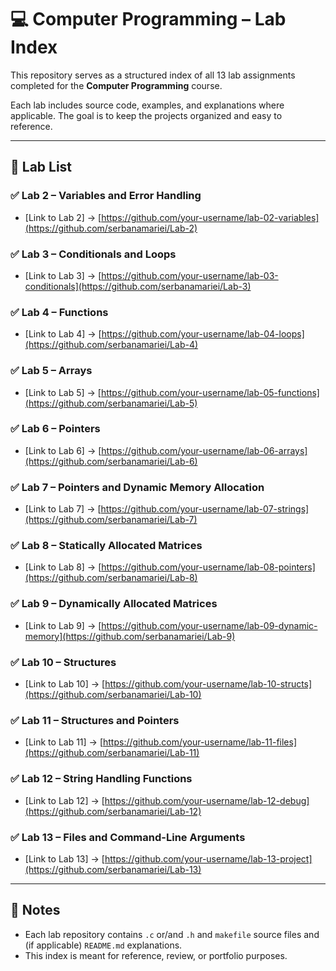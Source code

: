 # 💻 Computer Programming – Lab Index

This repository serves as a structured index of all 13 lab assignments completed for the **Computer Programming** course.

Each lab includes source code, examples, and explanations where applicable. The goal is to keep the projects organized and easy to reference.

---

## 📑 Lab List

### ✅ Lab 2 – Variables and Error Handling
- [Link to Lab 2] -> [https://github.com/your-username/lab-02-variables](https://github.com/serbanamariei/Lab-2)

### ✅ Lab 3 – Conditionals and Loops
- [Link to Lab 3] -> [https://github.com/your-username/lab-03-conditionals](https://github.com/serbanamariei/Lab-3)

### ✅ Lab 4 – Functions
- [Link to Lab 4] -> [https://github.com/your-username/lab-04-loops](https://github.com/serbanamariei/Lab-4)

### ✅ Lab 5 – Arrays
- [Link to Lab 5] -> [https://github.com/your-username/lab-05-functions](https://github.com/serbanamariei/Lab-5)

### ✅ Lab 6 – Pointers
- [Link to Lab 6] -> [https://github.com/your-username/lab-06-arrays](https://github.com/serbanamariei/Lab-6)

### ✅ Lab 7 – Pointers and Dynamic Memory Allocation
- [Link to Lab 7] -> [https://github.com/your-username/lab-07-strings](https://github.com/serbanamariei/Lab-7)

### ✅ Lab 8 – Statically Allocated Matrices
- [Link to Lab 8] -> [https://github.com/your-username/lab-08-pointers](https://github.com/serbanamariei/Lab-8)

### ✅ Lab 9 – Dynamically Allocated Matrices
- [Link to Lab 9] -> [https://github.com/your-username/lab-09-dynamic-memory](https://github.com/serbanamariei/Lab-9)

### ✅ Lab 10 – Structures
- [Link to Lab 10] -> [https://github.com/your-username/lab-10-structs](https://github.com/serbanamariei/Lab-10)

### ✅ Lab 11 – Structures and Pointers
- [Link to Lab 11] -> [https://github.com/your-username/lab-11-files](https://github.com/serbanamariei/Lab-11)

### ✅ Lab 12 – String Handling Functions
- [Link to Lab 12] -> [https://github.com/your-username/lab-12-debug](https://github.com/serbanamariei/Lab-12)

### ✅ Lab 13 – Files and Command-Line Arguments
- [Link to Lab 13] -> [https://github.com/your-username/lab-13-project](https://github.com/serbanamariei/Lab-13)

---

## 📌 Notes

- Each lab repository contains `.c` or/and `.h` and `makefile` source files and (if applicable) `README.md` explanations.
- This index is meant for reference, review, or portfolio purposes.
